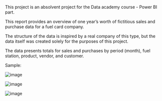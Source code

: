 This project is an absolvent project for the Data academy course - Power BI part. 

This report provides an overview of one year’s worth of fictitious sales and purchase data for a fuel card company.

The structure of the data is inspired by a real company of this type, but the data itself was created solely for the purposes of this project.

The data presents totals for sales and purchases by period (month), fuel station, product, vendor, and customer.

Sample:

![image](https://github.com/user-attachments/assets/8e7f0238-8d99-47a0-ae14-1b5ff2b7e1e4)

![image](https://github.com/user-attachments/assets/de4254b6-8165-4b0b-bfe1-50a76bd42570)

![image](https://github.com/user-attachments/assets/8af6606b-2df9-4a98-a9b7-7fc0f7d2ac7f)
